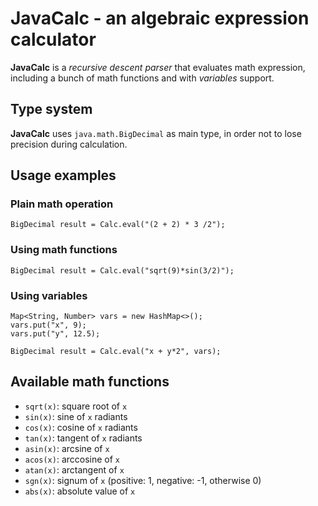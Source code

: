 # JavaCalc - an algebraic expression calculator

**JavaCalc** is a *recursive descent parser* that evaluates math expression, including a bunch of math functions and with *variables* support.

## Type system
**JavaCalc** uses `java.math.BigDecimal` as main type, in order not to lose precision during calculation.

## Usage examples

### Plain math operation
    BigDecimal result = Calc.eval("(2 + 2) * 3 /2");

### Using math functions
    BigDecimal result = Calc.eval("sqrt(9)*sin(3/2)");

### Using variables
    Map<String, Number> vars = new HashMap<>();
    vars.put("x", 9);
    vars.put("y", 12.5);
    
    BigDecimal result = Calc.eval("x + y*2", vars);
 
## Available math functions
- `sqrt(x)`: square root of `x`
- `sin(x)`: sine of `x` radiants
- `cos(x)`: cosine of `x` radiants
- `tan(x)`: tangent of `x` radiants
- `asin(x)`: arcsine of `x`
- `acos(x)`: arccosine of `x`
- `atan(x)`: arctangent of `x`
- `sgn(x)`: signum of `x` (positive: 1, negative: -1, otherwise 0)
- `abs(x)`: absolute value of `x`
